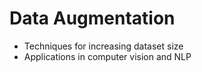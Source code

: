 # Data Augmentation

* Techniques for increasing dataset size
* Applications in computer vision and NLP
